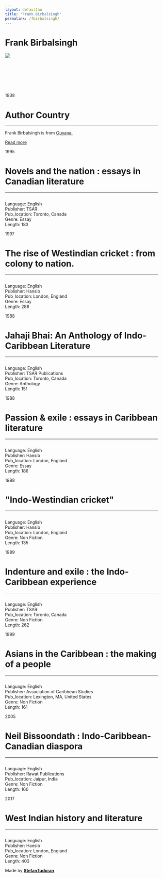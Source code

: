 ```yaml
---
layout: defaultau
title: "Frank Birbalsingh"
permalink: /fbirbalsingh/
---
```

<!-- partial:index.partial.html -->
<div class="content">
    <h1>Frank Birbalsingh</h1>
    <div class="quote">
        <div><img src="https://s1.stabroeknews.com/images/2016/03/20160313Frank-Birbalsingh-277x250.jpg" class="logo"></div>
    </div>
    <div class="timeline">
        <div style="padding-bottom:100px;"></div>
        <div class="block">
            <div class="date right"><p class="right"> 1938 </p></div>
            <div class="dot"></div>
            <div class="left first">
            <div class="author_country">
                <h1>Author Country</h1><hr>
          <div class="aclocation">  <p>Frank Birbalsingh is from <a href="http://localhost:4000/62">Guyana.</a></p></div>
              <div class="acreadmore">  <a href="NA" target="_blank">Read more</a></div>
            </div>
            </div>
        </div>
        <div class="block">
            <div class="date left"><p class="left">1995</p></div>
            <div class="dot"></div>
            <div class="right">
                <h1>Novels and the nation : essays in Canadian literature</h1><hr>
                <p><img src=""></p>
                <p>
                Language: English<br/>
                Publisher: TSAR<br/>
                Pub_location: Toronto, Canada<br/>
                Genre: Essay<br/>
                Length: 183</p>
            </div>
        </div>
        <div class="block">
            <div class="date right"><p class="right">1997</p></div>
            <div class="dot"></div>
            <div class="left hide">
                <h1>The rise of Westindian cricket : from colony to nation.</h1><hr>
                <p><img src=""></p>
                <p>
                Language: English<br/>
                Publisher: Hansib<br/>
                Pub_location: London, England<br/>
                Genre: Essay<br/>
                Length: 288</p>
            </div>
        </div>
        <div class="block">
            <div class="date left"><p class="left">1988</p></div>
            <div class="dot"></div>
            <div class="right hide">
                <h1>Jahaji Bhai: An Anthology of Indo-Caribbean Literature</h1><hr>
                <p><img src=""></p>
                <p>Language: English<br/>
                Publisher: TSAR Publications<br/>
                Pub_location: Toronto, Canada<br/>
                Genre: Anthology<br/>
                Length: 151</p>
            </div>
        </div>
        <div class="block">
            <div class="date right"><p class="right">1988</p></div>
            <div class="dot"></div>
            <div class="left hide">
                <h1>Passion & exile : essays in Caribbean literature</h1><hr>
                <p><img src=""></p>
                <p>Language: English<br/>
                Publisher: Hansib<br/>
                Pub_location: London, England<br/>
                Genre: Essay<br/>
                Length: 186</p>
            </div>
        </div>
        <div class="block">
            <div class="date left"><p class="left">1988</p></div>
            <div class="dot"></div>
            <div class="right hide">
                <h1>"Indo-Westindian cricket"</h1><hr>
                <p><img src=""></p>
                <p>Language: English<br/>
                Publisher: Hansib<br/>
                Pub_location: London, England<br/>
                Genre: Non Fiction<br/>
                Length: 135</p>
            </div>
        </div>
        <div class="block">
            <div class="date right"><p class="right">1989</p></div>
            <div class="dot"></div>
            <div class="left hide">
                <h1>Indenture and exile : the Indo-Caribbean experience</h1><hr>
                <p><img src=""></p>
                <p>Language: English<br/>
                Publisher: TSAR<br/>
                Pub_location: Toronto, Canada<br/>
                Genre: Non Fiction<br/>
                Length: 262</p>
            </div>
        </div>
        <div class="block">
            <div class="date left"><p class="left">1999</p></div>
            <div class="dot"></div>
            <div class="right hide">
                <h1>Asians in the Caribbean : the making of a people</h1><hr>
                <p><img src=""></p>
                <p>Language: English<br/>
                Publisher: Association of Caribbean Studies<br/>
                Pub_location: Lexington, MA, United States<br/>
                Genre: Non Fiction<br/>
                Length: 161</p>
            </div>
        </div>
        <div class="block">
            <div class="date right"><p class="right">2005</p></div>
            <div class="dot"></div>
            <div class="left hide">
                <h1>Neil Bissoondath : Indo-Caribbean-Canadian diaspora</h1><hr>
                <p><img src=""></p>
                <p>Language: English<br/>
                Publisher: Rawat Publications<br/>
                Pub_location: Jaipur, India<br/>
                Genre: Non Fiction<br/>
                Length: 160</p>
            </div>
        </div>
        <div class="block">
            <div class="date left"><p class="left">2017</p></div>
            <div class="dot"></div>
            <div class="right hide">
                <h1>West Indian history and literature</h1><hr>
                <p><img src=""></p>
                <p>Language: English<br/>
                Publisher: Hansib<br/>
                Pub_location: London, England<br/>
                Genre: Non Fiction<br/>
                Length: 403</p>
            </div>
        </div>
        <div id="footer">
        <p id="copyright">Made by&nbsp;<strong><a href="https://www.linkedin.com/in/nicolae-stefan-tudoran-b02291127/" target="_blank">StefanTudoran</a></strong></p>
    </div>
</div>
<!-- partial -->
  <script src='https://cdnjs.cloudflare.com/ajax/libs/jquery/3.1.1/jquery.min.js'></script><script  src="assets/js/authorscript.js"></script>
